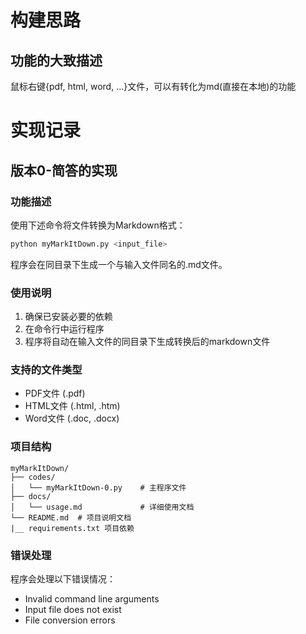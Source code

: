 # 构建思路
## 功能的大致描述
鼠标右键{pdf, html, word, ...}文件，可以有转化为md(直接在本地)的功能

# 实现记录
## 版本0-简答的实现
### 功能描述
使用下述命令将文件转换为Markdown格式：
```bash
python myMarkItDown.py <input_file>
```
程序会在同目录下生成一个与输入文件同名的.md文件。

### 使用说明
1. 确保已安装必要的依赖
2. 在命令行中运行程序
3. 程序将自动在输入文件的同目录下生成转换后的markdown文件

### 支持的文件类型
- PDF文件 (.pdf)
- HTML文件 (.html, .htm)
- Word文件 (.doc, .docx)

### 项目结构
```
myMarkItDown/
├── codes/
│   └── myMarkItDown-0.py    # 主程序文件
├── docs/
│   └── usage.md             # 详细使用文档
└── README.md  # 项目说明文档
|__ requirements.txt 项目依赖
```

### 错误处理
程序会处理以下错误情况：
- Invalid command line arguments
- Input file does not exist
- File conversion errors
